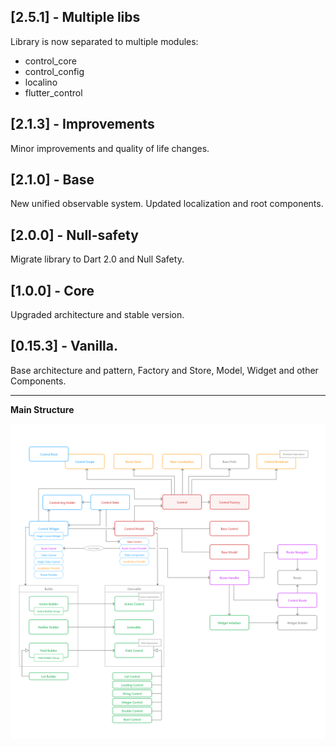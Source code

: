 ## [2.5.1] - Multiple libs
Library is now separated to multiple modules:
 - control_core
 - control_config
 - localino
 - flutter_control
## [2.1.3] - Improvements
Minor improvements and quality of life changes.
## [2.1.0] - Base
New unified observable system. Updated localization and root components.
## [2.0.0] - Null-safety
Migrate library to Dart 2.0 and Null Safety.
## [1.0.0] - Core
Upgraded architecture and stable version.
## [0.15.3] - Vanilla.
Base architecture and pattern, Factory and Store, Model, Widget and other Components.

---

**Main Structure**

![Structure](https://raw.githubusercontent.com/RomanBase/flutter_control/master/doc/structure.png)